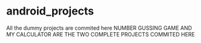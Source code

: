 # android_projects
All the dummy projects are commited here 
NUMBER GUSSING GAME AND MY CALCULATOR ARE THE TWO COMPLETE PROJECTS COMMITED HERE
